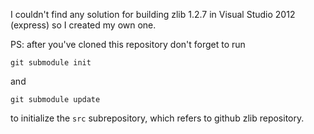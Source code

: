 I couldn't find any solution for building zlib 1.2.7 in Visual Studio 2012 (express) so I created my own one.

PS: after you've cloned this repository don't forget to run

    git submodule init

and

    git submodule update
    
to initialize the `src` subrepository, which refers to github zlib repository.